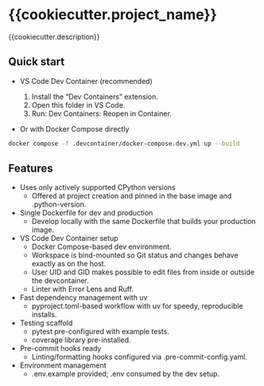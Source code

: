 # {{cookiecutter.project_name}}

{{cookiecutter.description}}

## Quick start

- VS Code Dev Container (recommended)
  1. Install the “Dev Containers” extension.
  2. Open this folder in VS Code.
  3. Run: Dev Containers: Reopen in Container.

- Or with Docker Compose directly
```bash
docker compose -f .devcontainer/docker-compose.dev.yml up --build
```

## Features

- Uses only actively supported CPython versions
  - Offered at project creation and pinned in the base image and .python-version.
- Single Dockerfile for dev and production
  - Develop locally with the same Dockerfile that builds your production image.
- VS Code Dev Container setup
  - Docker Compose-based dev environment.
  - Workspace is bind-mounted so Git status and changes behave exactly as on the host.
  - User UID and GID makes possible to edit files from inside or outside the devcontainer.
  - Linter with Error Lens and Ruff.
- Fast dependency management with uv
  - pyproject.toml-based workflow with uv for speedy, reproducible installs.
- Testing scaffold
  - pytest pre-configured with example tests.
  - coverage library pre-installed.
- Pre-commit hooks ready
  - Linting/formatting hooks configured via .pre-commit-config.yaml.
- Environment management
  - .env.example provided; .env consumed by the dev setup.

